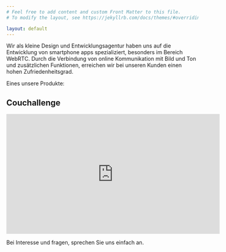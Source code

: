 ```yaml
---
# Feel free to add content and custom Front Matter to this file.
# To modify the layout, see https://jekyllrb.com/docs/themes/#overriding-theme-defaults

layout: default
---
```



Wir als kleine Design und Entwicklungsagentur haben uns auf die Entwicklung von smartphone apps spezializiert, besonders im Bereich WebRTC.
Durch die Verbindung von online Kommunikation mit Bild und Ton und zusätzlichen Funktionen, erreichen wir bei unseren Kunden einen hohen Zufriedenheitsgrad.

Eines unsere Produkte:

## Couchallenge

<iframe width="560" height="315" src="https://www.youtube.com/embed/Oogf2qCuQPo" title="YouTube video player" frameborder="0" allow="accelerometer; autoplay; clipboard-write; encrypted-media; gyroscope; picture-in-picture" allowfullscreen></iframe>

Bei Interesse und fragen, sprechen Sie uns einfach an.